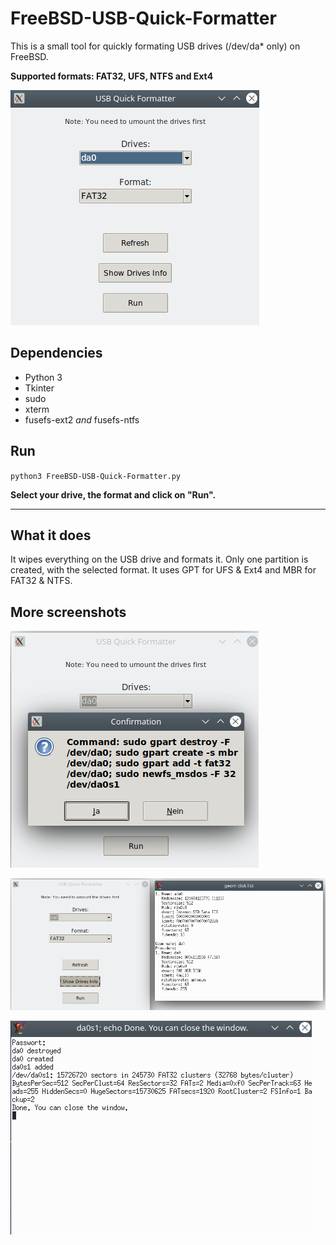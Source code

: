 # FreeBSD-USB-Quick-Formatter

This is a small tool for quickly formating USB drives (/dev/da* only) on FreeBSD.

**Supported formats: FAT32, UFS, NTFS and Ext4**

![Screenshot1](https://raw.githubusercontent.com/Liemaeu/FreeBSD-USB-Quick-Formatter/main/Screenshots/Screenshot1.png)

## Dependencies

- Python 3
- Tkinter
- sudo
- xterm
- fusefs-ext2 *and* fusefs-ntfs


## Run

`python3 FreeBSD-USB-Quick-Formatter.py`


**Select your drive, the format and click on "Run".**

---

## What it does

It wipes everything on the USB drive and formats it. Only one partition is created, with the selected format. It uses GPT for UFS & Ext4 and MBR for FAT32 & NTFS.


## More screenshots

![Screenshot2](https://raw.githubusercontent.com/Liemaeu/FreeBSD-USB-Quick-Formatter/main/Screenshots/Screenshot2.png)

![Screenshot3](https://raw.githubusercontent.com/Liemaeu/FreeBSD-USB-Quick-Formatter/main/Screenshots/Screenshot3.png)

![Screenshot4](https://raw.githubusercontent.com/Liemaeu/FreeBSD-USB-Quick-Formatter/main/Screenshots/Screenshot4.png)
